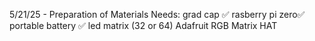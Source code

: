 5/21/25 - Preparation of Materials
  Needs: 
  grad cap ✅
  rasberry pi zero✅
  portable battery ✅
  led matrix (32 or 64) 
  Adafruit RGB Matrix HAT 
  

